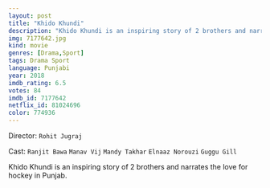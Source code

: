 ```yaml
---
layout: post
title: "Khido Khundi"
description: "Khido Khundi is an inspiring story of 2 brothers and narrates the love for hockey in Punjab..."
img: 7177642.jpg
kind: movie
genres: [Drama,Sport]
tags: Drama Sport 
language: Punjabi
year: 2018
imdb_rating: 6.5
votes: 84
imdb_id: 7177642
netflix_id: 81024696
color: 774936
---
```

Director: `Rohit Jugraj`  

Cast: `Ranjit Bawa` `Manav Vij` `Mandy Takhar` `Elnaaz Norouzi` `Guggu Gill` 

Khido Khundi is an inspiring story of 2 brothers and narrates the love for hockey in Punjab.